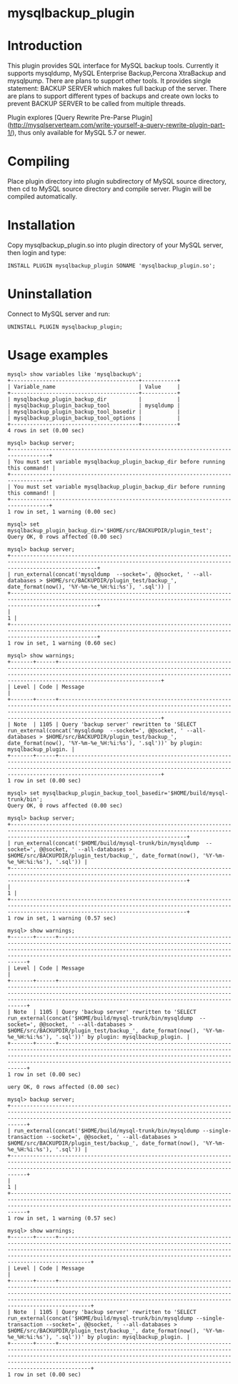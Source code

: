 # mysqlbackup_plugin
Introduction
============

This plugin provides SQL interface for MySQL backup tools. Currently it supports mysqldump, MySQL Enterprise Backup,Percona XtraBackup and mysqlpump. There are plans to support other tools. It provides single statement: BACKUP SERVER which makes full backup of the server. There are plans to support different types of backups and create own locks to prevent BACKUP SERVER to be called from multiple threads.

Plugin explores [Query Rewrite Pre-Parse Plugin] (http://mysqlserverteam.com/write-yourself-a-query-rewrite-plugin-part-1/), thus only available for MySQL 5.7 or newer.

Compiling
=========

Place plugin directory into plugin subdirectory of MySQL source directory, then cd to MySQL source directory and compile server. Plugin will be compiled automatically.

Installation
============

Copy mysqlbackup_plugin.so into plugin directory of your MySQL server, then login and type:

    INSTALL PLUGIN mysqlbackup_plugin SONAME 'mysqlbackup_plugin.so';

Uninstallation
==============

Connect to MySQL server and run:

    UNINSTALL PLUGIN mysqlbackup_plugin;

Usage examples
==============

    mysql> show variables like 'mysqlbackup%';
    +----------------------------------------+-----------+
    | Variable_name                          | Value     |
    +----------------------------------------+-----------+
    | mysqlbackup_plugin_backup_dir          |           |
    | mysqlbackup_plugin_backup_tool         | mysqldump |
    | mysqlbackup_plugin_backup_tool_basedir |           |
    | mysqlbackup_plugin_backup_tool_options |           |
    +----------------------------------------+-----------+
    4 rows in set (0.00 sec)
    
    mysql> backup server;
    +----------------------------------------------------------------------------------+
    | You must set variable mysqlbackup_plugin_backup_dir before running this command! |
    +----------------------------------------------------------------------------------+
    | You must set variable mysqlbackup_plugin_backup_dir before running this command! |
    +----------------------------------------------------------------------------------+
    1 row in set, 1 warning (0.00 sec)
    
    mysql> set mysqlbackup_plugin_backup_dir='$HOME/src/BACKUPDIR/plugin_test';
    Query OK, 0 rows affected (0.00 sec)
    
    mysql> backup server;
    +-----------------------------------------------------------------------------------------------------------------------------------------------------------------------+
    | run_external(concat('mysqldump  --socket=', @@socket, ' --all-databases > $HOME/src/BACKUPDIR/plugin_test/backup_', date_format(now(), '%Y-%m-%e_%H:%i:%s'), '.sql')) |
    +-----------------------------------------------------------------------------------------------------------------------------------------------------------------------+
    |                                                                                                                                                                     1 |
    +-----------------------------------------------------------------------------------------------------------------------------------------------------------------------+
    1 row in set, 1 warning (0.60 sec)
    
    mysql> show warnings;
    +-------+------+--------------------------------------------------------------------------------------------------------------------------------------------------------------------------------------------------------------------------------------------------+
    | Level | Code | Message                                                                                                                                                                                                                                          |
    +-------+------+--------------------------------------------------------------------------------------------------------------------------------------------------------------------------------------------------------------------------------------------------+
    | Note  | 1105 | Query 'backup server' rewritten to 'SELECT run_external(concat('mysqldump  --socket=', @@socket, ' --all-databases > $HOME/src/BACKUPDIR/plugin_test/backup_', date_format(now(), '%Y-%m-%e_%H:%i:%s'), '.sql'))' by plugin: mysqlbackup_plugin. |
    +-------+------+--------------------------------------------------------------------------------------------------------------------------------------------------------------------------------------------------------------------------------------------------+
    1 row in set (0.00 sec)
    
    mysql> set mysqlbackup_plugin_backup_tool_basedir='$HOME/build/mysql-trunk/bin';
    Query OK, 0 rows affected (0.00 sec)
    
    mysql> backup server;
    +---------------------------------------------------------------------------------------------------------------------------------------------------------------------------------------------------+
    | run_external(concat('$HOME/build/mysql-trunk/bin/mysqldump  --socket=', @@socket, ' --all-databases > $HOME/src/BACKUPDIR/plugin_test/backup_', date_format(now(), '%Y-%m-%e_%H:%i:%s'), '.sql')) |
    +---------------------------------------------------------------------------------------------------------------------------------------------------------------------------------------------------+
    |                                                                                                                                                                                                 1 |
    +---------------------------------------------------------------------------------------------------------------------------------------------------------------------------------------------------+
    1 row in set, 1 warning (0.57 sec)
    
    mysql> show warnings;
    +-------+------+------------------------------------------------------------------------------------------------------------------------------------------------------------------------------------------------------------------------------------------------------------------------------+
    | Level | Code | Message                                                                                                                                                                                                                                                                      |
    +-------+------+------------------------------------------------------------------------------------------------------------------------------------------------------------------------------------------------------------------------------------------------------------------------------+
    | Note  | 1105 | Query 'backup server' rewritten to 'SELECT run_external(concat('$HOME/build/mysql-trunk/bin/mysqldump  --socket=', @@socket, ' --all-databases > $HOME/src/BACKUPDIR/plugin_test/backup_', date_format(now(), '%Y-%m-%e_%H:%i:%s'), '.sql'))' by plugin: mysqlbackup_plugin. |
    +-------+------+------------------------------------------------------------------------------------------------------------------------------------------------------------------------------------------------------------------------------------------------------------------------------+
    1 row in set (0.00 sec)
    
    uery OK, 0 rows affected (0.00 sec)
    
    mysql> backup server;
    +-----------------------------------------------------------------------------------------------------------------------------------------------------------------------------------------------------------------------+
    | run_external(concat('$HOME/build/mysql-trunk/bin/mysqldump --single-transaction --socket=', @@socket, ' --all-databases > $HOME/src/BACKUPDIR/plugin_test/backup_', date_format(now(), '%Y-%m-%e_%H:%i:%s'), '.sql')) |
    +-----------------------------------------------------------------------------------------------------------------------------------------------------------------------------------------------------------------------+
    |                                                                                                                                                                                                                     1 |
    +-----------------------------------------------------------------------------------------------------------------------------------------------------------------------------------------------------------------------+
    1 row in set, 1 warning (0.57 sec)
    
    mysql> show warnings;
    +-------+------+--------------------------------------------------------------------------------------------------------------------------------------------------------------------------------------------------------------------------------------------------------------------------------------------------+
    | Level | Code | Message                                                                                                                                                                                                                                                                                          |
    +-------+------+--------------------------------------------------------------------------------------------------------------------------------------------------------------------------------------------------------------------------------------------------------------------------------------------------+
    | Note  | 1105 | Query 'backup server' rewritten to 'SELECT run_external(concat('$HOME/build/mysql-trunk/bin/mysqldump --single-transaction --socket=', @@socket, ' --all-databases > $HOME/src/BACKUPDIR/plugin_test/backup_', date_format(now(), '%Y-%m-%e_%H:%i:%s'), '.sql'))' by plugin: mysqlbackup_plugin. |
    +-------+------+--------------------------------------------------------------------------------------------------------------------------------------------------------------------------------------------------------------------------------------------------------------------------------------------------+
    1 row in set (0.00 sec)
